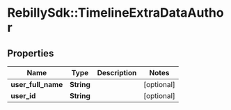# RebillySdk::TimelineExtraDataAuthor

## Properties
Name | Type | Description | Notes
------------ | ------------- | ------------- | -------------
**user_full_name** | **String** |  | [optional] 
**user_id** | **String** |  | [optional] 

